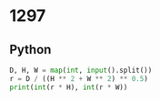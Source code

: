# 1297

## Python

```python
D, H, W = map(int, input().split())
r = D / ((H ** 2 + W ** 2) ** 0.5)
print(int(r * H), int(r * W))
```
